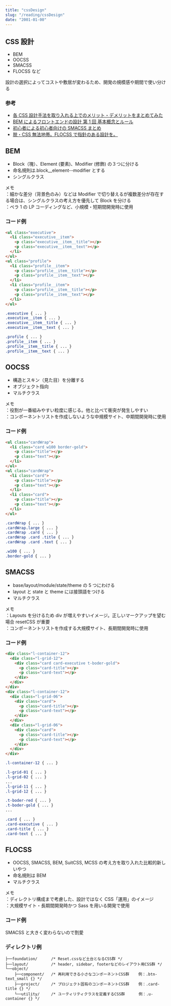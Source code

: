 ```yaml
---
title: "cssDesign"
slug: "/reading/cssDesign"
date: "2001-01-00"
---
```


## CSS 設計

- BEM
- OOCSS
- SMACSS
- FLOCSS
  など<br>

設計の選択によってコストや敷居が変わるため、開発の規模感や期間で使い分ける

### 参考

- [各 CSS 設計手法を取り入れる上でのメリット・デメリットをまとめてみた](https://qiita.com/nezurika/items/a964e21d3596b0ee4c9a)
- [BEM によるフロントエンドの設計 第 1 回 基本概念とルール](https://app.codegrid.net/entry/bem-basic-1)
- [初心者による初心者向けの SMACSS まとめ](https://qiita.com/k_mori/items/7d3da61c712ff9513163)
- [脱・CSS 無法地帯。FLOCSS で指針のある設計を。](https://qiita.com/sueshin/items/dcbaf3d8a0adb6b087db)

## BEM

- Block（塊）、Element (要素)、Modifier (修飾) の３つに分ける
- 命名規則は.block\_\_element--modifier とする
- シングルクラス

メモ<br>
：細かな差分（背景色のみ）などは Modifier で切り替えるが複数差分が存在する場合は、シングルクラスの考え方を優先して Block を分ける<br>
：ペラ 1 の LP コーディングなど、小規模・短期間開発時に使用

### コード例

```HTML
<ul class="executive">
  <li class="executive__item">
    <p class="executive__item__title"></p>
    <p class="executive__item__text"></p>
  </li>
</ul>
<ul class="profile">
  <li class="profile__item">
    <p class="profile__item__title"></p>
    <p class="profile__item__text"></p>
  </li>
  <li class="profile__item">
    <p class="profile__item__title"></p>
    <p class="profile__item__text"></p>
  </li>
</ul>
```

```CSS
.executive { ... }
.executive__item { ... }
.executive__item__title { ... }
.executive__item__text { ... }

.profile { ... }
.profile__item { ... }
.profile__item__title { ... }
.profile__item__text { ... }
```

## OOCSS

- 構造とスキン（見た目）を分離する
- オブジェクト指向
- マルチクラス

メモ<br>
：役割が一番組みやすい粒度に感じる。他と比べて衝突が発生しやすい<br>
：コンポーネントリストを作成しないような中規模サイト、中期間開発時に使用

### コード例

```HTML
<ul class="cardWrap">
  <li class="card w100 border-gold">
    <p class="title"></p>
    <p class="text"></p>
  </li>
</ul>
<ul class="cardWrap">
  <li class="card">
    <p class="title"></p>
    <p class="text"></p>
  </li>
  <li class="card">
    <p class="title"></p>
    <p class="text"></p>
  </li>
</ul>
```

```CSS
.cardWrap { ... }
.cardWrap.large { ... }
.cardWrap .card { ... }
.cardWrap .card .title { ... }
.cardWrap .card .text { ... }

.w100 { ... }
.border-gold { ... }
```

## SMACSS

- base/layout/module/state/theme の 5 つにわける
- layout と state と theme には接頭語をつける
- マルチクラス

メモ<br>
：Layouts を分けるため div が増えやすいイメージ。正しいマークアップを望む場合 resetCSS が重要<br>
：コンポーネントリストを作成する大規模サイト、長期間開発時に使用

### コード例

```HTML
<div class="l-container-12">
  <div class="l-grid-12">
    <div class="card card-executive t-boder-gold">
      <p class="card-title"></p>
      <p class="card-text"></p>
    </div>
  </div>
</div>
<div class="l-container-12">
  <div class="l-grid-06">
    <div class="card">
      <p class="card-title"></p>
      <p class="card-text"></p>
    </div>
  </div>
  <div class="l-grid-06">
    <div class="card">
      <p class="card-title"></p>
      <p class="card-text"></p>
    </div>
  </div>
</div>
```

```CSS
.l-container-12 { ... }

.l-grid-01 { ... }
.l-grid-02 { ... }
...
.l-grid-11 { ... }
.l-grid-12 { ... }

.t-boder-red { ... }
.t-boder-gold { ... }
...

.card { ... }
.card-executive { ... }
.card-title { ... }
.card-text { ... }
```

## FLOCSS

- OOCSS, SMACSS, BEM, SuitCSS, MCSS の考え方を取り入れた比較的新しいやつ
- 命名規則は BEM
- マルチクラス

メモ<br>
：ディレクトリ構成まで考慮した、設計ではなく CSS「運用」のイメージ<br>
：大規模サイト・長期間開発時かつ Sass を用いる開発で使用

### コード例

SMACSS と大きく変わらないので割愛

### ディレクトリ例

```
├──foundation/      /* Reset.cssなど土台となるCSS群 */
├──layout/          /* header, sidebar, footerなどのレイアウト用CSS群 */
└──object/
    ├──component/   /* 再利用できる小さなコンポーネントCSS群    例：.btn-text_small {} */
    ├──project/     /* プロジェクト固有のコンポーネントCSS群    例：.card-title {} */
    └──utility/     /* ユーティリティクラスを定義するCSS群      例：.u-container {} */
```
